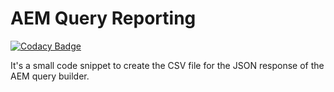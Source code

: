 # AEM Query Reporting

[![Codacy Badge](https://api.codacy.com/project/badge/Grade/a41ffad659224b4c97dfd4093784a49c)](https://app.codacy.com/app/hemanth.vs12/aem-query-reporting?utm_source=github.com&utm_medium=referral&utm_content=hemanth415/aem-query-reporting&utm_campaign=badger)

It's a small code snippet to create the CSV file for the JSON response of the AEM query builder.
